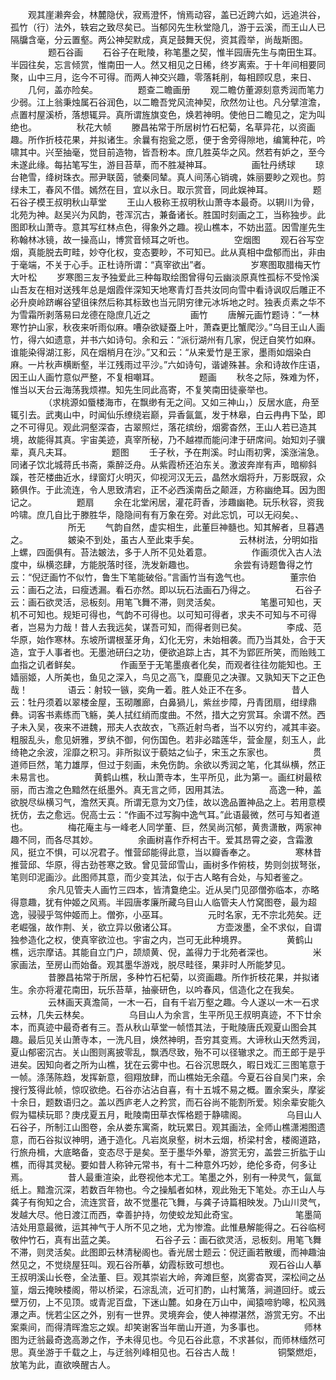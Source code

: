 <!-- { "loadSidebar": true } -->
　　观其崖濑奔会，林麓隐伏，寂焉澄怀，悄焉动容，盖已近跨六如，远追洪谷，孤竹（行）法外，轶宕之致尽矣已。当郁冈先生秋堂隐几，游于云溪，而王山人已隔牖含毫，分云置壑。两公神契默成，真足鼓舞天倪，资其霞举，尚哉斯图。
　　
　　题石谷画
　　石谷子在毗陵，称笔墨之契，惟半园唐先生与南田生耳。半园往矣，忘言倾赏，惟南田一人。然又相见之日稀，终岁离索。于十年间相要同聚，山中三月，迄今不可得。而两人神交兴趣，零落耗削，每相顾叹息，来日、
　　几何，盖亦险矣。
　　
　　题查二瞻画册
　　观二瞻仿董源刻意秀润而笔力少弱。江上翁秉烛属石谷润色，以二瞻吾党风流神契，欣然勿让也。凡分擘渲澹，点置村屋溪桥，落想辄异。真所谓旌旗变色，焕若神明。使他日二瞻见之，定为叫绝也。
　　
　　秋花大帧
　　滕昌祐常于所居树竹石杞菊，名草异花，以资画趣。所作折枝花果，并拟诸生。余曩有抱瓮之愿，便于舍旁得隙地，编篱种花，吟啸其中。兴至抽毫，觉目前造物，皆吾粉本。庶几胜英华之风。然若有妒之，至今未遂此缘。每拈笔写生，游目苔草，而不胜凝神耳。
　　
　　画牡丹绣球
　　琼台艳雪，绛树珠衣。邢尹联茵，虢秦同辇。真人间荡心销魂，姝丽要眇之观也。剪绿未工，春风不借。嫣然在目，宜以永日。取示赏音，同此娱神耳。
　　
　　题石谷子模王叔明秋山草堂
　　王山人极称王叔明秋山萧寺本最奇。以辋川为骨，北苑为神。赵吴兴为风韵，苍浑沉古，兼备诸长。胜国时刻画之工，当称独步。此图即秋山萧寺。意其写红林点色，得象外之趣。视山樵本，不妨出蓝。因雪崖先生称翰林冰镜，故一操高山，博赏音倾耳之听也。
　　
　　空烟图
　　观石谷写空烟，真能脱去町畦，妙夺化权，变态要眇，不可知已。此从真相中盘郁而出，非由于毫端，不关于心手。正杜诗所谓：“真宰欲出”者。
　　
　　岁寒图取腊梅天竹大叶松
　　岁寒图三友予独爱此三种每取绘图曾得句云幽淡原真性孤标不受怜溪山吾友在相对送残年总是烟霞伴深知天地寒青灯吾共汝同向雪中看诗讽叹后雕正不必升庾岭跻嶰谷望徂徕然后称其标致也当元阴穷律元冰坼地之时。独表贞素之华不为雪霜所剥落易曰龙德在隐庶几近之
　　
　　画竹
　　唐解元画竹题诗：“一林寒竹护山家，秋夜来听雨似麻。嘈杂欲疑蚕上叶，萧森更比蟹爬沙。”乌目王山人画竹，得六如遗意，并书六如诗句。余和云：“派衍湖州有几家，倪迂自笑竹如麻。谁能染得湖江影，风在烟梢月在沙。”又和云：“从来爱竹是王家，墨雨如烟染白麻。一片秋声横断壑，半江残雨过平沙。”六如诗句，谐谑殊甚。余和诗故作庄语，因王山人画竹意似严整，不复相嘲耳。
　　
　　题画
　　秋冬之际，殊难为怀，惟当以天台云海荡我烦襟。知先生同此高寄，不复笑南田徒豪举也。
　　
　　（求桃源如蜃楼海市，在飘缈有无之间。又如三神山，）反居水底，舟至辄引去。武夷山中，时闻仙乐缭绕岩巅，异香氤氲，发于林皋，白云冉冉下坠，即之不可得见。观此洞壑深杳，古翠照烂，落花缤纷，烟雾杳然，王山人若已造其境，故能得其真。宇宙美迹，真宰所秘，乃不越襟而能问津于研席间。始知刘子骥辈，真凡夫耳。
　　
　　题图
　　壬子秋，予在荆溪。时山雨初霁，溪涨湍急。同诸子饮北城蒋氏书斋，乘醉泛舟。从紫霞桥还泊东关。激波奔岸有声，暗柳斜蹊，苍茫楼曲近水，绿窗灯火明灭，仰视河汉无云，晶然水烟将升，万影既寂，众籁俱作。于此流连，令人思致清宕，正不必西溪南岳之颠涯，方称幽绝耳。因为图记之。
　　
　　题扇
　　余在北堂闲居，灌花莳香，涉趣幽艳。玩乐秋容，资我吟啸。庶几自比于滕胜华，隐隐间有有万象在旁。对此忘饥，可以无闷矣。、
　　
　　
　　所无
　　气韵自然，虚实相生，此董巨神髓也。知其解者，旦暮遇之。
　　
　　皴染不到处，虽古人至此束手矣。
　　
　　云林树法，分明如指上螺，四面俱有。苔法皴法，多于人所不见处着意。
　　
　　作画须优入古人法度中，纵横恣肆，方能脱落时径，洗发新趣也。
　　
　　余尝有诗题鲁得之竹云：“倪迂画竹不似竹，鲁生下笔能破俗。”言画竹当有逸气也。
　　
　　董宗伯云：画石之法，曰瘦透漏。看石亦然。即以玩石法画石乃得之。
　　
　　石谷子云：画石欲灵活，忌板刻。用笔飞舞不滞，则灵活矣。
　　
　　笔墨可知也，天机不可知也。规矩可得也，气韵不可得也。以可知可得者，求夫不可知与不可得者，岂易为力哉！昔人去我远矣，谋吾可知，而得者则已矣。
　　
　　李成、范华原，始作寒林。东坡所谓根茎牙角，幻化无穷，未始相袭。而乃当其处，合于天造，宜于人事者也。无墨池研臼之功，便欲追踪上古，其不为郢匠所笑，而贻贱工血指之讥者鲜矣。
　　
　　作画至于无笔墨痕者化矣，而观者往往勿能知也。王嫱丽姬，人所美也，鱼见之深入，鸟见之高飞，糜鹿见之决骤。又孰知天下之正色哉！
　　
　　语云：射较一镞，奕角一着。胜人处正不在多。
　　
　　昔人云：牡丹须着以翠楼金屋，玉砌雕廊，白鼻猧儿，紫丝步障，丹青团扇，绀绿鼎彝。词客书素练而飞觞，美人拭红绡而度曲。不然，措大之穷赏耳。余谓不然。西子未入吴，夜来不进魏，邢夫人衣故衣，飞燕近射鸟者，当不以穷约，减其丰姿。粗服乱头，愈见妍雅，罗纨不御，何伤国色。若非必踏莲华，营金屋，刻玉人，此绮艳之余波，淫靡之积习。非所拟议于藐姑之仙子，宋玉之东家也。
　　
　　贯道师巨然，笔力雄厚，但过于刻画，未免伤韵。余欲以秀润之笔，化其纵横，然正未易言也。
　　
　　黄鹤山樵，秋山萧寺本，生平所见，此为第一。画红树最秾丽，而古澹之色黯然在纸墨外。真无言之师，因用其法。
　　
　　高逸一种，盖欲脱尽纵横习气，澹然天真。所谓无意为文乃佳，故以逸品置神品之上。若用意模抚仿，去之愈远。倪高士云：“作画不过写胸中逸气耳。”此语最微，然可与知者道也。
　　
　　梅花庵主与一峰老人同学董、巨，然吴尚沉郁，黄贵潇散，两家神趣不同，而各尽其妙。
　　
　　余画树喜作乔柯古干。爱其昂霄之姿，含霜激风，挺立不惧，可以况君子。惟营邱能得此意，当以瓣香奉之。
　　
　　寒林昔推营邱、华原，得古劲苍寒之致。曾见营邱雪山，画树多作俯枝，势则剑拔弩张，笔则印泥画沙。此图师其意，而少变其法，似于古人略有合处，与知者鉴之。
　　
　　余凡见管夫人画竹三四本，皆清敻绝尘。近从吴门见邵僧弥临本，亦略得意趣，犹有仲姬之风焉。半园唐孝廉所藏乌目山人临管夫人竹窝图卷，最为超逸，骎骎乎驾仲姬而上。僧弥，小巫耳。
　　
　　元时名家，无不宗北苑矣。迂老崛强，故作荆、关，欲立异以傲诸公耳。
　　
　　方壶泼墨，全不求似，自谓独参造化之权，使真宰欲泣也。宇宙之内，岂可无此种境界。
　　
　　黄鹤山樵，远宗摩诘。其能自立门户，颉颃黄、倪，盖得力于北苑者深也。
　　
　　米家画法，至房山而始备。观其墨华游戏，脱尽畦径，果非时人所能梦见。
　　
　　昔滕昌祐常于所居，多种竹石杞菊，以资画趣。所作折枝花果，并拟诸生。余亦将灌花南田，玩乐苔草，抽豪研色，以吟春风，信造化之在我矣。
　　
　　云林画天真澹简，一木一石，自有千岩万壑之趣。今人遂以一木一石求云林，几失云林矣。
　　
　　乌目山人为余言，生平所见王叔明真迹，不下廿余本，而真迹中最奇者有三。吾从秋山草堂一帧悟其法，于毗陵唐氏观夏山图会其趣。最后见关山萧寺本，一洗凡目，焕然神明，吾穷其变焉。大谛秋山天然秀润，夏山郁密沉古。关山图则离披零乱，飘洒尽致，殆不可以径辙求之。而王郎于是乎进矣。因知向者之所为山樵，犹在云雾中也。石谷沉思既久，暇日戏汇三图笔意于一帧。涤荡陈趋，发挥新意，徊翔放肆，而山樵始无余蕴。今夏石谷自吴门来，余搜行笈得此帧，惊叹欲绝。石谷亦沾沾自喜，有十五城不易之概。置余案头，摩娑十余日，题数语归之。盖以西庐老人之矜赏，而石谷尚不能割所爱。矧余辈安能久假为韫椟玩耶？庚戌夏五月，毗陵南田草衣恽格题于静啸阁。
　　
　　乌目山人石谷子，所制江山图卷，余从娄东寓斋，眈玩累日。观其画法，全师山樵潇湘图遗意，而石谷拟议神明，通于造化。凡岩岚泉壑，树木云烟，桥梁村舍，楼阁道路，行旅舟楫，大底略备，变态尽于是矣。至于墨华外晕，游赏无穷，盖尝三折肱于山樵，而得其灵秘。要如昔人称钟元常书，有十二种意外巧妙，绝伦多奇，何多让焉。
　　
　　昔人最重渲染，此卷视他本尤工。笔墨之外，别有一种灵气，氤氲纸上。黯澹沉深，若数百年物也。今之操觚者如林，观此殆无下笔处。亦王山人与龚子有徇知之合，流连赏音，故不觉墨花飞舞，与龚子诗篇相映发。乃山川灵气，发越大尽。他日渡江而西，幸善护持，勿使蛟龙知此奇宝。
　　
　　　　笔墨简洁处用意最微，运其神气于人所不见之地，尤为惨澹。此惟悬解能得之。石谷临柯敬仲竹石，真有出蓝之美。
　　
　　石谷子云：画石欲灵活，忌板刻。用笔飞舞不滞，则灵活矣。此图即云林清秘阁也。香光居士题云：倪迂画若散缓，而神趣油然见之，不觉绕屋狂叫。观石谷所摹，幼霞标致可想也。
　　
　　观石谷山人摹王叔明溪山长卷，全法董、巨。观其崇岩大岭，奔滩巨壑，岚雾杳冥，深松间之丛篁，烟云掩映楼阁，带以桥梁，石淙乱流，近可扪酌，山村篱落，涧道回纡。或云壁万仞，上不见顶。或青泥百盘，下迷山麓。如身在万山中，闻猿啼豹嗥，松风溅瀑之声。恍若尘区之外，别有一世界。灵境奔会，使人神襟湛然，游赏无穷。不出案乘间，而得清晖澹忘之娱。却笑谢客当年凿山开道，为多事也。
　　
　　师林图为迂翁最奇逸高渺之作，予未得见也。今见石谷此意，不求甚似，而师林缅然可思。真坐游于千载之上，与迂翁列峰相见也。石谷古人哉！
　　
　　铜檠燃炬，放笔为此，直欲唤醒古人。
　　
